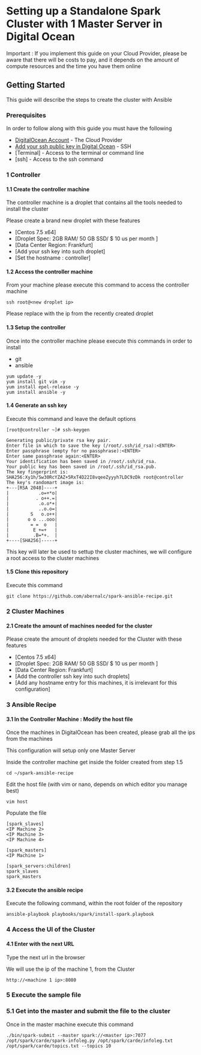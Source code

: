 # Setting up a Standalone Spark Cluster with 1 Master Server in Digital Ocean

Important : If you implement this guide on your Cloud Provider, please be aware that there will be costs to pay, and it depends on the amount of compute resources and the time you have them online 

## Getting Started

This guide will describe the steps to create the cluster with Ansible

### Prerequisites

In order to follow along with this guide you must have the following 

* [DigitalOcean Account](https://www.digitalocean.com/) - The Cloud Provider
* [Add your ssh public key in Digital Ocean](https://www.digitalocean.com/docs/droplets/how-to/add-ssh-keys/) - SSH
* [Terminal] - Access to the terminal or command line
* [ssh] - Access to the ssh command


### 1 Controller

#### 1.1 Create the controller machine

The controller machine is a droplet that contains all the tools needed to install the cluster

Please create a brand new droplet with these features

* [Centos 7.5 x64]
* [Droplet Spec: 2GB RAM/ 50 GB SSD/ $ 10 us per month ]
* [Data Center Region: Frankfurt]
* [Add your ssh key into such droplet]
* [Set the hostname :  controller]

#### 1.2  Access the controller machine

From your machine please execute this command to access the controller machine

```
ssh root@<new droplet ip>
```

Please replace <new droplet ip> with the ip from the recently created droplet

#### 1.3  Setup the controller

Once into the controller machine please execute this commands in order to install

* git
* ansible

```
yum update -y
yum install git vim -y
yum install epel-release -y
yum install ansible -y
```

#### 1.4  Generate an ssh key

Execute this command and leave the default options

```
[root@controller ~]# ssh-keygen

Generating public/private rsa key pair.
Enter file in which to save the key (/root/.ssh/id_rsa):<ENTER>
Enter passphrase (empty for no passphrase):<ENTER>
Enter same passphrase again:<ENTER>
Your identification has been saved in /root/.ssh/id_rsa.
Your public key has been saved in /root/.ssh/id_rsa.pub.
The key fingerprint is:
SHA256:Xy1h/Sw30RcYZAZ+5RxT4D22I8vqeeZyyyh7LDC9zDk root@controller
The key's randomart image is:
+---[RSA 2048]----+
|           .o=+*o|
|          . o++.=|
|           .o.o*+|
|           ..o.o=|
|        S   o.o++|
|       o o ...ooo|
|        = =  o   |
|         E +=+   |
|         .B=*+.  |
+----[SHA256]-----+
```
This key will later be used to settup the cluster machines, we will configure a root access to the cluster machines

#### 1.5  Clone this repository

Execute this command

```
git clone https://github.com/abernalc/spark-ansible-recipe.git
```

### 2 Cluster Machines

#### 2.1 Create the amount of machines needed for the cluster 

Please create the amount of droplets needed for the Cluster with these features

* [Centos 7.5 x64]
* [Droplet Spec: 2GB RAM/ 50 GB SSD/ $ 10 us per month ]
* [Data Center Region: Frankfurt]
* [Add the controller ssh key into such droplets]
* [Add any hostname entry for this machines, it is irrelevant for this configuration]

### 3 Ansible Recipe

#### 3.1 In the Controller Machine : Modify the host file

Once the machines in DigitalOcean has been created, please grab all the ips from the machines

This configuration will setup only one Master Server 

Inside the controller machine get inside the folder created from step 1.5 

```
cd ~/spark-ansible-recipe
```

Edit the host file (with vim or nano, depends on which editor you manage best)

```
vim host
```

Populate the file

```
[spark_slaves]
<IP Machine 2>
<IP Machine 3>
<IP Machine 4>

[spark_masters]
<IP Machine 1>

[spark_servers:children]
spark_slaves
spark_masters
```

#### 3.2 Execute the ansible recipe

Execute the following command, within the root folder of the repository


```
ansible-playbook playbooks/spark/install-spark.playbook
```

### 4 Access the UI of the Cluster

#### 4.1 Enter with the next URL

Type the next url in the browser

We will use the ip of the machine 1, from the Cluster

```
http://<machine 1 ip>:8080
```

### 5 Execute the sample file

### 5.1 Get into the master and submit the file to the cluster

Once in the master machine execute this command

```
./bin/spark-submit --master spark://<master ip>:7077 /opt/spark/carde/spark-infoleg.py /opt/spark/carde/infoleg.txt /opt/spark/carde/topics.txt --topics 10
```
